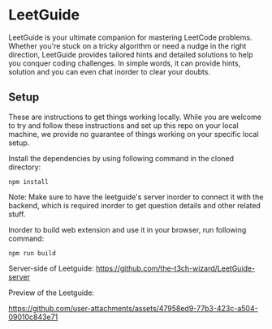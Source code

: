 # LeetGuide

LeetGuide is your ultimate companion for mastering LeetCode problems. Whether you're stuck on a tricky algorithm or need a nudge in the right direction, LeetGuide provides tailored hints and detailed solutions to help you conquer coding challenges. In simple words, it can provide hints, solution and you can even chat inorder to clear your doubts.

## Setup
These are instructions to get things working locally. While you are welcome to try and follow these instructions and set up this repo on your local machine, we provide no guarantee of things working on your specific local setup.

Install the dependencies by using following command in the cloned directory:
```
npm install
```

Note: Make sure to have the leetguide's server inorder to connect it with the backend, which is required inorder to get question details and other related stuff.

Inorder to build web extension and use it in your browser, run following command:
```
npm run build
```

Server-side of Leetguide:
https://github.com/the-t3ch-wizard/LeetGuide-server

Preview of the Leetguide: 

https://github.com/user-attachments/assets/47958ed9-77b3-423c-a504-09010c843e71


